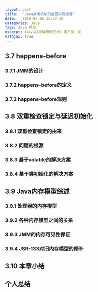 ```yaml
---
layout: post
title:  "Java并发机制的底层实现原理"
date:   2019-05-06 15:47:10
categories: Java
tags: Java 并发
excerpt: 《Java并发编程的艺术》第三章（3）
mathjax: true
---
```


## 3.7 happens-before

### 3.7.1 JMM的设计

### 3.7.2 happens-before的定义

### 3.7.3 happens-before规则

## 3.8 双重检查锁定与延迟初始化

### 3.8.1 双重检查锁定的由来

### 3.8.2 问题的根源

### 3.8.3 基于volatile的解决方案

### 3.8.4 基于类初始化的解决方案

## 3.9 Java内存模型综述

### 3.9.1 处理器的内存模型

### 3.9.2 各种内存模型之间的关系

### 3.9.3 JMM的内存可见性保证

### 3.9.4 JSR-133对旧内存模型的修补

## 3.10 本章小结

## 个人总结


